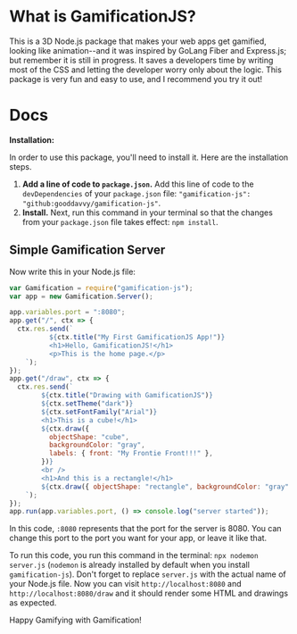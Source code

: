 # What is GamificationJS?

This is a 3D Node.js package that makes your web apps get gamified, looking like animation--and it was inspired by GoLang Fiber and Express.js; but remember it is still in progress. It saves a developers time by writing most of the CSS and letting the developer worry only about the logic. This package is very fun and easy to use, and I recommend you try it out!

# Docs

**Installation:**

In order to use this package, you'll need to install it. Here are the installation steps.

1. **Add a line of code to `package.json`.** Add this line of code to the `devDependencies` of your `package.json` file: `"gamification-js": "github:gooddavvy/gamification-js"`.
2. **Install.** Next, run this command in your terminal so that the changes from your `package.json` file takes effect: `npm install`.

## Simple Gamification Server

Now write this in your Node.js file:

```js
var Gamification = require("gamification-js");
var app = new Gamification.Server();

app.variables.port = ":8080";
app.get("/", ctx => {
  ctx.res.send(`
          ${ctx.title("My First GamificationJS App!")}
          <h1>Hello, GamificationJS!</h1>
          <p>This is the home page.</p>
    `);
});
app.get("/draw", ctx => {
  ctx.res.send(`
        ${ctx.title("Drawing with GamificationJS")}
        ${ctx.setTheme("dark")}
        ${ctx.setFontFamily("Arial")}
        <h1>This is a cube!</h1>
        ${ctx.draw({
          objectShape: "cube",
          backgroundColor: "gray",
          labels: { front: "My Frontie Front!!!" },
        })}
        <br />
        <h1>And this is a rectangle!</h1>
        ${ctx.draw({ objectShape: "rectangle", backgroundColor: "gray" })}
    `);
});
app.run(app.variables.port, () => console.log("server started"));
```

In this code, `:8080` represents that the port for the server is 8080. You can change this port to the port you want for your app, or leave it like that.

To run this code, you run this command in the terminal: `npx nodemon server.js` (`nodemon` is already installed by default when you install `gamification-js`). Don't forget to replace `server.js` with the actual name of your Node.js file. Now you can visit `http://localhost:8080` and `http://localhost:8080/draw` and it should render some HTML and drawings as expected.

Happy Gamifying with Gamification!

